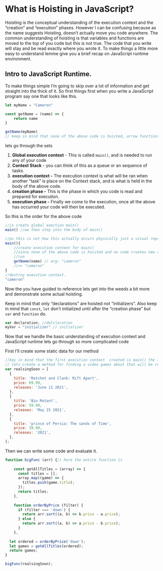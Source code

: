 # What is Hoisting in JavaScript?

Hoisting is the conceptual understanding of the execution context and the “creation” and “execution” phases. However I can be confusing because as the name suggests Hoisting, doesn’t actually move you code anywhere. The common understanding of hoisting is that variables and functions are moved to the top of you code but this is not true. The code that you write will stay and be read exactly where you wrote it. To make things a little more easy to understand lemme give you a brief recap on JavaScript runtime environment. 

## Intro to JavaScript Runtime.

To make things simple I’m going to skip over a lot of information and get straight into the thick of it. So first things first when you write a JavaScript program say one that looks like this.

```js
let myName = "Cameron"

const getName = (name) => {
    return name
}

getName(myName)
// keep in mind that none of the above code is hoisted, arrow functions are not hoisted.
```

lets go through the sets 

1. **Global execution context** - This is called `main()`, and is needed to run any of your code
2. **Context Stack** - you can think of this as a  queue or an sequence of tasks.
3. **execution context -** The execution context is what will be ran when another “task” is place on the Context stack, and is what is held in the body of the above code.
4. **creation phase -** This is the phase in which you code is read and prepared for execution.
5. **execution phase -** Finally we come to the execution, once all the above has occurred your code will then be executed.

So this is the order for the above code

```js
//js creats global exection main()
main() //we then step into the body of main()

//ps this is not how this actually occurs physically just a visual representation
main(){
    //create execution context for main()
    //since none of the above code is hoisted and no code creates new context will just run the code
    //run
    getName(name) // arg: "cameron"
    //=> "cameron"
}
//destroy execution context.
"cameron"
```

Now the you have guided to reference lets get into the weeds a bit more and demonstrate some actual hoisting.

Keep in mind that only “declarations” are hoisted not “initializers”. Also keep in mind that `const`, `let` don’t initialized until after the “creation phase” but `var` and `function` do. 

```js
var declaration; //delclaration
myVar = "initializer" // initializer
```

Now that we handle the basic understanding of execution context and JavaScript runtime lets go through so more complicated code

First I’ll create some static data for our method

```js
//key in mind that the first execution context  created is main() the JS global execution context enviroment.
// lets create a method for finding a video games about that will be release in 2021.
var realsingSoon = [
  {
    title: 'Ratchet and Clank: Rift Apart',
    price: 69.99,
    releases: 'June 11 2021',
  },
  {
    title: 'Bio Mutant',
    price: 59.99,
    releases: 'May 25 2021',
  },
  {
    title: 'prince of Persia: The sands of Time',
    price: 39.99,
    releases: '2021',
  },
];
```

Then we can write some code and evaluate it.

```js
function bigFunc (arr) {// here the entire function is 
      
    const getAllTitles = (array) => {
      const titles = [];
      array.map((game) => {
        titles.push(game.title);
      });
      return titles;
    },
      
    function orderByPrice (filter) {
      if (filter === 'down') {
        return arr.sort((a, b) => b.price - a.price);
      } else {
        return arr.sort((a, b) => a.price - b.price);
      }
    },
    
  let ordered = orderByPrice('down');
  let games = getAllTitles(ordered);
  return games;
}

bigFunc(realsingSoon);
```

